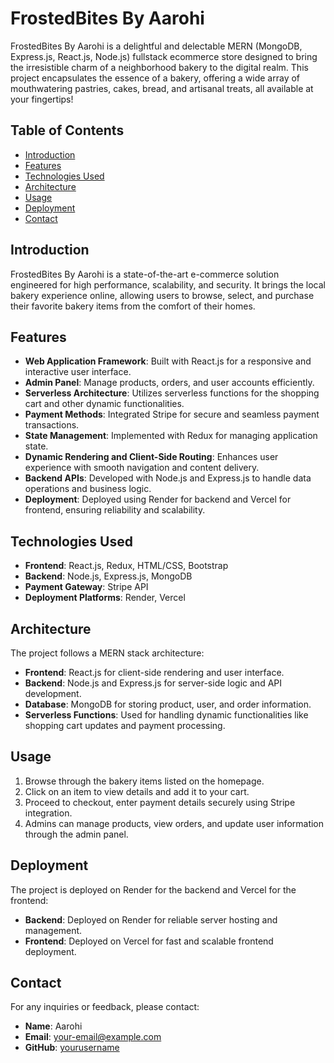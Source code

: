 # FrostedBites By Aarohi

FrostedBites By Aarohi is a delightful and delectable MERN (MongoDB, Express.js, React.js, Node.js) fullstack ecommerce store designed to bring the irresistible charm of a neighborhood bakery to the digital realm. This project encapsulates the essence of a bakery, offering a wide array of mouthwatering pastries, cakes, bread, and artisanal treats, all available at your fingertips!

## Table of Contents

- [Introduction](#introduction)
- [Features](#features)
- [Technologies Used](#technologies-used)
- [Architecture](#architecture)
- [Usage](#usage)
- [Deployment](#deployment)
- [Contact](#contact)

## Introduction

FrostedBites By Aarohi is a state-of-the-art e-commerce solution engineered for high performance, scalability, and security. It brings the local bakery experience online, allowing users to browse, select, and purchase their favorite bakery items from the comfort of their homes.

## Features

- **Web Application Framework**: Built with React.js for a responsive and interactive user interface.
- **Admin Panel**: Manage products, orders, and user accounts efficiently.
- **Serverless Architecture**: Utilizes serverless functions for the shopping cart and other dynamic functionalities.
- **Payment Methods**: Integrated Stripe for secure and seamless payment transactions.
- **State Management**: Implemented with Redux for managing application state.
- **Dynamic Rendering and Client-Side Routing**: Enhances user experience with smooth navigation and content delivery.
- **Backend APIs**: Developed with Node.js and Express.js to handle data operations and business logic.
- **Deployment**: Deployed using Render for backend and Vercel for frontend, ensuring reliability and scalability.

## Technologies Used

- **Frontend**: React.js, Redux, HTML/CSS, Bootstrap
- **Backend**: Node.js, Express.js, MongoDB
- **Payment Gateway**: Stripe API
- **Deployment Platforms**: Render, Vercel

## Architecture

The project follows a MERN stack architecture:

- **Frontend**: React.js for client-side rendering and user interface.
- **Backend**: Node.js and Express.js for server-side logic and API development.
- **Database**: MongoDB for storing product, user, and order information.
- **Serverless Functions**: Used for handling dynamic functionalities like shopping cart updates and payment processing.


## Usage

1. Browse through the bakery items listed on the homepage.
2. Click on an item to view details and add it to your cart.
3. Proceed to checkout, enter payment details securely using Stripe integration.
4. Admins can manage products, view orders, and update user information through the admin panel.

## Deployment

The project is deployed on Render for the backend and Vercel for the frontend:

- **Backend**: Deployed on Render for reliable server hosting and management.
- **Frontend**: Deployed on Vercel for fast and scalable frontend deployment.


## Contact

For any inquiries or feedback, please contact:

- **Name**: Aarohi
- **Email**: your-email@example.com
- **GitHub**: [yourusername](https://github.com/yourusername)

